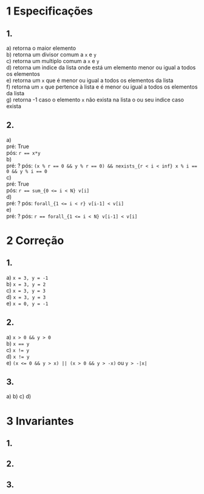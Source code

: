 # 1 Especificações
## 1.
a) retorna o maior elemento  
b) retorna um divisor comum a `x` e `y`  
c) retorna um multiplo comum a `x` e `y`  
d) retorna um indice da lista onde está um elemento menor ou igual a todos os elementos  
e) retorna um `x` que é menor ou igual a todos os elementos da lista  
f) retorna um `x` que pertence à lista e é menor ou igual a todos os elementos da lista  
g) retorna -1 caso o elemento `x` não exista na lista o ou seu indice caso exista  

## 2.
a)  
pré: True  
pós: `r == x*y`  
b)  
pré: ?
pós: `(x % r == 0 && y % r == 0) && nexists_{r < i < inf} x % i == 0 && y % i == 0`  
c)  
pré: True  
pós: `r == sum_{0 <= i < N} v[i]`  
d)  
pré: ?
pós: `forall_{1 <= i < r} v[i-1] < v[i]`  
e)  
pré: ?
pós: `r == forall_{1 <= i < N} v[i-1] < v[i]`  

# 2 Correção
## 1.
a) `x = 3, y = -1`  
b) `x = 3, y = 2`  
c) `x = 3, y = 3`  
d) `x = 3, y = 3`  
e) `x = 0, y = -1`  

## 2.
a) `x > 0 && y > 0`  
b) `x == y`  
c) `x != y`  
d) `x != y`  
e) `(x <= 0 && y > x) || (x > 0 && y > -x)` ou `y > -|x|`  

## 3.
a)
b)
c)
d)

# 3 Invariantes
## 1.


## 2.


## 3.
